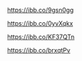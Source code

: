 <!-- # Отримуємо і виводимо весь список контактів у вигляді таблиці (console.table)

node index.js --action="list" -->

https://ibb.co/9gsn0gg

<!-- # Отримуємо контакт по id і виводимо у консоль об'єкт контакту або null, якщо контакту з таким id не існує.
node index.js --action="get" --id 05olLMgyVQdWRwgKfg5J6 -->

https://ibb.co/0yvXqkx

<!-- # Додаємо контакт та виводимо в консоль об'єкт новоствореного контакту
node index.js --action="add" --name Mango --email mango@gmail.com --phone 322-22-22 -->

https://ibb.co/KF37QTn

<!-- # Видаляємо контакт та виводимо в консоль об'єкт видаленого контакту або null, якщо контакту з таким id не існує.
node index.js --action="remove" --id qdggE76Jtbfd9eWJHrssH -->

https://ibb.co/brxqtPv
